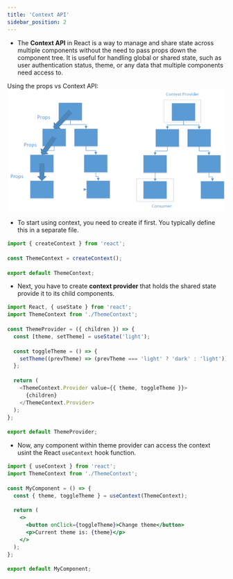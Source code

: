 ```yaml
---
title: 'Context API'
sidebar_position: 2
---
```

- The **Context API** in React is a way to manage and share state across multiple components without the need to pass props down the component tree. It is useful for handling global or shared state, such as user authentication status, theme, or any data that multiple components need access to.

Using the props vs Context API:
![](./img/context.png)

- To start using context, you need to create if first. You typically define this in a separate file.

```js title="ThemeContext.js"
import { createContext } from 'react';

const ThemeContext = createContext();

export default ThemeContext;
```
- Next, you have to create **context provider** that holds the shared state provide it to its child components.

```js title="ThemeProvider.js"
import React, { useState } from 'react';
import ThemeContext from './ThemeContext';

const ThemeProvider = ({ children }) => {
  const [theme, setTheme] = useState('light');

  const toggleTheme = () => {
    setTheme((prevTheme) => (prevTheme === 'light' ? 'dark' : 'light'));
  };

  return (
    <ThemeContext.Provider value={{ theme, toggleTheme }}>
      {children}
    </ThemeContext.Provider>
  );
};

export default ThemeProvider;
```
- Now, any component within theme provider can access the context usint the React `useContext` hook function.  
```jsx
import { useContext } from 'react';
import ThemeContext from './ThemeContext';

const MyComponent = () => {
  const { theme, toggleTheme } = useContext(ThemeContext);

  return (
    <>
      <button onClick={toggleTheme}>Change theme</button>
      <p>Current theme is: {theme}</p>
    </>
  );
};

export default MyComponent;
```
